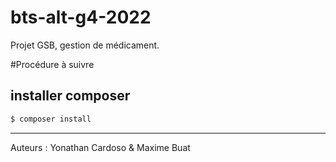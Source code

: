 # bts-alt-g4-2022
Projet GSB, gestion de médicament.

#Procédure à suivre

## installer composer
```bash
$ composer install
```

---
Auteurs : Yonathan Cardoso & Maxime Buat